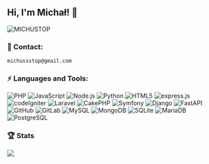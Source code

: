 ## Hi, I'm Michał! 👋
<img src="https://komarev.com/ghpvc/?username=michustop" alt="MICHUSTOP" />

### 💬 Contact:
```
michussstop@gmail.com
```

### ⚡ Languages and Tools:
![PHP](https://img.shields.io/badge/-PHP-black?style=flat&logo=PHP)
![JavaScript](https://img.shields.io/badge/-Javascript-black?style=flat&logo=javascript)
![Node.js](https://img.shields.io/badge/-Node.js-black?style=flat&logo=Node.js)
![Python](https://img.shields.io/badge/-Python-black?style=flat&logo=Python)
![HTML5](https://img.shields.io/badge/-HTML5-black?style=flat&logo=html5)
![express.js](https://img.shields.io/badge/-express.js-black?style=flat&logo=express)
![codeIgniter](https://img.shields.io/badge/-codeigniter-black?style=flat&logo=codeigniter)
![Laravel](https://img.shields.io/badge/-laravel-black?style=flat&logo=laravel)
![CakePHP](https://img.shields.io/badge/-cakephp-black?style=flat&logo=cakephp)
![Symfony](https://img.shields.io/badge/-symfony-black?style=flat&logo=symfony)
![Django](https://img.shields.io/badge/-django-black?style=flat&logo=django)
![FastAPI](https://img.shields.io/badge/-FastAPI-black?style=flat&logo=FastAPI)
![GitHub](https://img.shields.io/badge/-GitHub-black?style=flat&logo=github)
![GitLab](https://img.shields.io/badge/-Gitlab-black?style=flat&logo=gitlab)
![MySQL](https://img.shields.io/badge/-MySQL-black?style=flat&logo=MySQL)
![MongoDB](https://img.shields.io/badge/-MONGODB-black?style=flat&logo=MONGODB)
![SQLite](https://img.shields.io/badge/-SQLite-black?style=flat&logo=SQLite)
![MariaDB](https://img.shields.io/badge/-MariaDB-black?style=flat&logo=MariaDB)
![PostgreSQL](https://img.shields.io/badge/-PostgreSQL-black?style=flat&logo=PostgreSQL)

### 🏆 Stats

![](https://github-readme-stats.vercel.app/api?username=michustop&show_icons=true&theme=radical)

